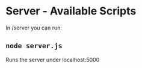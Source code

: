 # Server - Available Scripts

In /server you can run:

## `node server.js`

Runs the server under localhost:5000